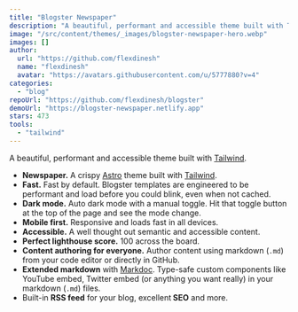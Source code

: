 ```yaml
---
title: "Blogster Newspaper"
description: "A beautiful, performant and accessible theme built with Tailwind."
image: "/src/content/themes/_images/blogster-newspaper-hero.webp"
images: []
author:
  url: "https://github.com/flexdinesh"
  name: "flexdinesh"
  avatar: "https://avatars.githubusercontent.com/u/5777880?v=4"
categories:
  - "blog"
repoUrl: "https://github.com/flexdinesh/blogster"
demoUrl: "https://blogster-newspaper.netlify.app"
stars: 473
tools:
  - "tailwind"
---
```


<p>
  A beautiful, performant and accessible theme built with
  <a href="https://tailwindcss.com" rel="noopener noreferrer" target="_blank">Tailwind</a>.
</p>
<ul>
  <li>
    <strong>Newspaper.</strong> A crispy
    <a href="https://astro.build" rel="noopener noreferrer" target="_blank">Astro</a> theme built
    with <a href="https://tailwindcss.com" rel="noopener noreferrer" target="_blank">Tailwind</a>.
  </li>
  <li>
    <strong>Fast.</strong> Fast by default. Blogster templates are engineered to be performant and
    load before you could blink, even when not cached.
  </li>
  <li>
    <strong>Dark mode.</strong> Auto dark mode with a manual toggle. Hit that toggle button at the
    top of the page and see the mode change.
  </li>
  <li><strong>Mobile first.</strong> Responsive and loads fast in all devices.</li>
  <li><strong>Accessible.</strong> A well thought out semantic and accessible content.</li>
  <li><strong>Perfect lighthouse score.</strong> 100 across the board.</li>
  <li>
    <strong>Content authoring for everyone.</strong> Author content using markdown
    (<code>.md</code>) from your code editor or directly in GitHub.
  </li>
  <li>
    <strong>Extended markdown</strong> with
    <a href="https://markdoc.dev" rel="noopener noreferrer" target="_blank">Markdoc</a>. Type-safe
    custom components like YouTube embed, Twitter embed (or anything you want really) in your
    markdown (<code>.md</code>) files.
  </li>
  <li>
    Built-in <strong>RSS feed</strong> for your blog, excellent<strong> SEO</strong> and more.
  </li>
</ul>
